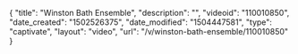 {
    "title": "Winston Bath Ensemble",
    "description": "",
    "videoid": "110010850",
    "date_created": "1502526375",
    "date_modified": "1504447581",
    "type": "captivate",
    "layout": "video",
    "url": "\/v\/winston-bath-ensemble\/110010850"
}